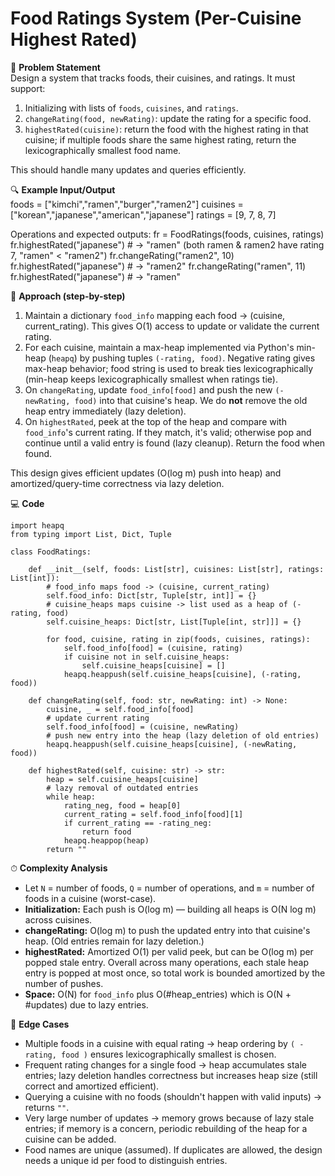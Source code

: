 # Food Ratings System (Per-Cuisine Highest Rated)

📜 **Problem Statement**  
Design a system that tracks foods, their cuisines, and ratings. It must support:
1. Initializing with lists of `foods`, `cuisines`, and `ratings`.
2. `changeRating(food, newRating)`: update the rating for a specific food.
3. `highestRated(cuisine)`: return the food with the highest rating in that cuisine; if multiple foods share the same highest rating, return the lexicographically smallest food name.

This should handle many updates and queries efficiently.

🔍 **Example Input/Output**  
    foods = ["kimchi","ramen","burger","ramen2"]
    cuisines = ["korean","japanese","american","japanese"]
    ratings = [9, 7, 8, 7]

Operations and expected outputs:
    fr = FoodRatings(foods, cuisines, ratings)
    fr.highestRated("japanese")   # -> "ramen" (both ramen & ramen2 have rating 7, "ramen" < "ramen2")
    fr.changeRating("ramen2", 10)
    fr.highestRated("japanese")   # -> "ramen2"
    fr.changeRating("ramen", 11)
    fr.highestRated("japanese")   # -> "ramen"

🧠 **Approach (step-by-step)**  
1. Maintain a dictionary `food_info` mapping each food -> (cuisine, current_rating). This gives O(1) access to update or validate the current rating.  
2. For each cuisine, maintain a max-heap implemented via Python's min-heap (`heapq`) by pushing tuples `(-rating, food)`. Negative rating gives max-heap behavior; food string is used to break ties lexicographically (min-heap keeps lexicographically smallest when ratings tie).  
3. On `changeRating`, update `food_info[food]` and push the new `(-newRating, food)` into that cuisine's heap. We do **not** remove the old heap entry immediately (lazy deletion).  
4. On `highestRated`, peek at the top of the heap and compare with `food_info`'s current rating. If they match, it's valid; otherwise pop and continue until a valid entry is found (lazy cleanup). Return the food when found.

This design gives efficient updates (O(log m) push into heap) and amortized/query-time correctness via lazy deletion.

💻 **Code**  

    import heapq
    from typing import List, Dict, Tuple

    class FoodRatings:

        def __init__(self, foods: List[str], cuisines: List[str], ratings: List[int]):
            # food_info maps food -> (cuisine, current_rating)
            self.food_info: Dict[str, Tuple[str, int]] = {}
            # cuisine_heaps maps cuisine -> list used as a heap of (-rating, food)
            self.cuisine_heaps: Dict[str, List[Tuple[int, str]]] = {}

            for food, cuisine, rating in zip(foods, cuisines, ratings):
                self.food_info[food] = (cuisine, rating)
                if cuisine not in self.cuisine_heaps:
                    self.cuisine_heaps[cuisine] = []
                heapq.heappush(self.cuisine_heaps[cuisine], (-rating, food))

        def changeRating(self, food: str, newRating: int) -> None:
            cuisine, _ = self.food_info[food]
            # update current rating
            self.food_info[food] = (cuisine, newRating)
            # push new entry into the heap (lazy deletion of old entries)
            heapq.heappush(self.cuisine_heaps[cuisine], (-newRating, food))

        def highestRated(self, cuisine: str) -> str:
            heap = self.cuisine_heaps[cuisine]
            # lazy removal of outdated entries
            while heap:
                rating_neg, food = heap[0]
                current_rating = self.food_info[food][1]
                if current_rating == -rating_neg:
                    return food
                heapq.heappop(heap)
            return ""

⏱ **Complexity Analysis**  
- Let `N` = number of foods, `Q` = number of operations, and `m` = number of foods in a cuisine (worst-case).  
- **Initialization:** Each push is O(log m) — building all heaps is O(N log m) across cuisines.  
- **changeRating:** O(log m) to push the updated entry into that cuisine's heap. (Old entries remain for lazy deletion.)  
- **highestRated:** Amortized O(1) per valid peek, but can be O(log m) per popped stale entry. Overall across many operations, each stale heap entry is popped at most once, so total work is bounded amortized by the number of pushes.  
- **Space:** O(N) for `food_info` plus O(#heap_entries) which is O(N + #updates) due to lazy entries.

🧪 **Edge Cases**  
- Multiple foods in a cuisine with equal rating → heap ordering by `( -rating, food )` ensures lexicographically smallest is chosen.  
- Frequent rating changes for a single food → heap accumulates stale entries; lazy deletion handles correctness but increases heap size (still correct and amortized efficient).  
- Querying a cuisine with no foods (shouldn't happen with valid inputs) → returns `""`.  
- Very large number of updates → memory grows because of lazy stale entries; if memory is a concern, periodic rebuilding of the heap for a cuisine can be added.  
- Food names are unique (assumed). If duplicates are allowed, the design needs a unique id per food to distinguish entries.
